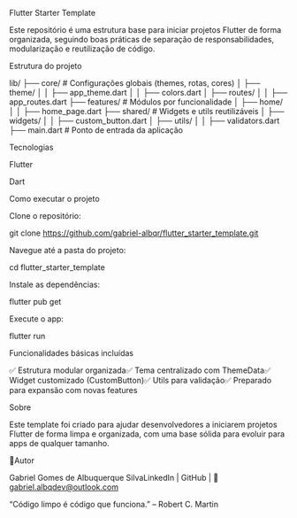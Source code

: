 Flutter Starter Template

Este repositório é uma estrutura base para iniciar projetos Flutter de forma organizada, seguindo boas práticas de separação de responsabilidades, modularização e reutilização de código.

 Estrutura do projeto

lib/
 ├── core/         # Configurações globais (themes, rotas, cores)
 │   ├── theme/
 │   │   ├── app_theme.dart
 │   │   ├── colors.dart
 │   ├── routes/
 │   │   ├── app_routes.dart
 ├── features/     # Módulos por funcionalidade
 │   ├── home/
 │   │   ├── home_page.dart
 ├── shared/       # Widgets e utils reutilizáveis
 │   ├── widgets/
 │   │   ├── custom_button.dart
 │   ├── utils/
 │   │   ├── validators.dart
 ├── main.dart     # Ponto de entrada da aplicação

Tecnologias

Flutter

Dart

Como executar o projeto

Clone o repositório:

git clone https://github.com/gabriel-albqr/flutter_starter_template.git

Navegue até a pasta do projeto:

cd flutter_starter_template

Instale as dependências:

flutter pub get

Execute o app:

flutter run

Funcionalidades básicas incluídas

✅ Estrutura modular organizada✅ Tema centralizado com ThemeData✅ Widget customizado (CustomButton)✅ Utils para validação✅ Preparado para expansão com novas features

 Sobre

Este template foi criado para ajudar desenvolvedores a iniciarem projetos Flutter de forma limpa e organizada, com uma base sólida para evoluir para apps de qualquer tamanho.

👨Autor

Gabriel Gomes de Albuquerque SilvaLinkedIn | GitHub | 📧 gabriel.albqdev@outlook.com

“Código limpo é código que funciona.” – Robert C. Martin

